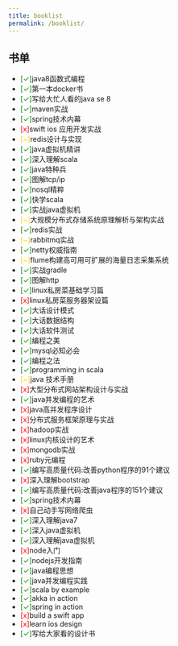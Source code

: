 ```yaml
---
title: booklist
permalink: /booklist/
---
```


## 书单

- <span style="color: green">[✓]</span>java8函数式编程
- <span style="color: green">[✓]</span>第一本docker书
- <span style="color: green">[✓]</span>写给大忙人看的java se 8
- <span style="color: green">[✓]</span>maven实战
- <span style="color: green">[✓]</span>spring技术内幕
- <span style="color: red">[x]</span>swift ios 应用开发实战
- <span style="color: gold">[~]</span>redis设计与实现
- <span style="color: green">[✓]</span>java虚拟机精讲
- <span style="color: green">[✓]</span>深入理解scala
- <span style="color: green">[✓]</span>java特种兵
- <span style="color: green">[✓]</span>图解tcp/ip
- <span style="color: green">[✓]</span>nosql精粹
- <span style="color: green">[✓]</span>快学scala
- <span style="color: green">[✓]</span>实战java虚拟机
- <span style="color: gold">[~]</span>大规模分布式存储系统原理解析与架构实战
- <span style="color: green">[✓]</span>redis实战
- <span style="color: gold">[~]</span>rabbitmq实战
- <span style="color: green">[✓]</span>netty权威指南
- <span style="color: gold">[~]</span>flume构建高可用可扩展的海量日志采集系统
- <span style="color: green">[✓]</span>实战gradle
- <span style="color: green">[✓]</span>图解http
- <span style="color: green">[✓]</span>linux私房菜基础学习篇
- <span style="color: red">[x]</span>linux私房菜服务器架设篇
- <span style="color: green">[✓]</span>大话设计模式
- <span style="color: green">[✓]</span>大话数据结构
- <span style="color: green">[✓]</span>大话软件测试
- <span style="color: green">[✓]</span>编程之美
- <span style="color: green">[✓]</span>mysql必知必会
- <span style="color: green">[✓]</span>编程之法
- <span style="color: green">[✓]</span>programming in scala
- <span style="color: gold">[~]</span>java 技术手册
- <span style="color: red">[x]</span>大型分布式网站架构设计与实战
- <span style="color: green">[✓]</span>java并发编程的艺术
- <span style="color: red">[x]</span>java高并发程序设计
- <span style="color: red">[x]</span>分布式服务框架原理与实战
- <span style="color: red">[x]</span>hadoop实战
- <span style="color: red">[x]</span>linux内核设计的艺术
- <span style="color: red">[x]</span>mongodb实战
- <span style="color: red">[x]</span>ruby元编程
- <span style="color: green">[✓]</span>编写高质量代码:改善python程序的91个建议
- <span style="color: red">[x]</span>深入理解bootstrap
- <span style="color: green">[✓]</span>编写高质量代码:改善java程序的151个建议
- <span style="color: green">[✓]</span>spring技术内幕
- <span style="color: red">[x]</span>自己动手写网络爬虫
- <span style="color: green">[✓]</span>深入理解java7
- <span style="color: green">[✓]</span>深入java虚拟机
- <span style="color: green">[✓]</span>深入理解java虚拟机
- <span style="color: red">[x]</span>node入门
- <span style="color: green">[✓]</span>nodejs开发指南
- <span style="color: green">[✓]</span>java编程思想
- <span style="color: green">[✓]</span>java并发编程实践
- <span style="color: green">[✓]</span>scala by example
- <span style="color: green">[✓]</span>akka in action
- <span style="color: green">[✓]</span>spring in action
- <span style="color: red">[x]</span>build a swift app
- <span style="color: red">[x]</span>learn ios design
- <span style="color: green">[✓]</span>写给大家看的设计书


